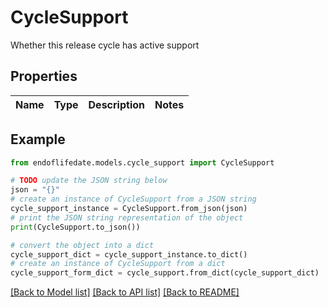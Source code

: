 # CycleSupport

Whether this release cycle has active support

## Properties

Name | Type | Description | Notes
------------ | ------------- | ------------- | -------------

## Example

```python
from endoflifedate.models.cycle_support import CycleSupport

# TODO update the JSON string below
json = "{}"
# create an instance of CycleSupport from a JSON string
cycle_support_instance = CycleSupport.from_json(json)
# print the JSON string representation of the object
print(CycleSupport.to_json())

# convert the object into a dict
cycle_support_dict = cycle_support_instance.to_dict()
# create an instance of CycleSupport from a dict
cycle_support_form_dict = cycle_support.from_dict(cycle_support_dict)
```
[[Back to Model list]](../README.md#documentation-for-models) [[Back to API list]](../README.md#documentation-for-api-endpoints) [[Back to README]](../README.md)


